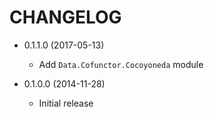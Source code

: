 CHANGELOG
=========

- 0.1.1.0 (2017-05-13)
    * Add `Data.Cofunctor.Cocoyoneda` module

- 0.1.0.0 (2014-11-28)
    * Initial release
